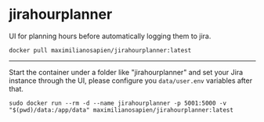 # jirahourplanner
UI for planning hours before automatically logging them to jira.
```
docker pull maximilianosapien/jirahourplanner:latest
```
-----
Start the container under a folder like "jirahourplanner" and set your Jira instance through the UI, please configure you ```data/user.env``` variables after that.
```
sudo docker run --rm -d --name jirahourplanner -p 5001:5000 -v "$(pwd)/data:/app/data" maximilianosapien/jirahourplanner:latest
```

